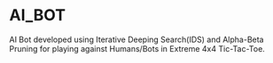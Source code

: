 # AI_BOT

AI Bot developed using Iterative Deeping Search(IDS) and Alpha-Beta Pruning 
for playing against Humans/Bots in Extreme 4x4 Tic-Tac-Toe.
